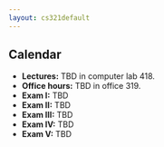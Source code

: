 ```yaml
---
layout: cs321default
---
```


## Calendar

+ **Lectures:** TBD in computer lab 418.
+ **Office hours:** TBD in office 319.
+ **Exam I:** TBD
+ **Exam II:** TBD
+ **Exam III:** TBD
+ **Exam IV:** TBD
+ **Exam V:** TBD
